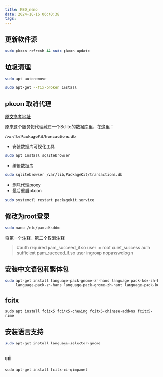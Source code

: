 ```yaml
---
title: KED_neno
date: 2024-10-16 06:40:38
tags:
---
```

## 更新软件源

```bash
sudo pkcon refresh && sudo pkcon update
```

## 垃圾清理

```bash
sudo apt autoremove
```
```bash
sudo apt-get --fix-broken install
```

## pkcon 取消代理

[原文参考地址](https://www.jianshu.com/p/4bd3c3be978f)

原来这个服务把代理藏在一个Sqlite的数据库里，在这里：

/var/lib/PackageKit/transactions.db

- 安装数据库可视化工具

```bash
sudo apt install sqlitebrowser
```

- 编辑数据库

```bash
sudo sqlitebrowser /var/lib/PackageKit/transactions.db
```
- 删除代理proxy
- 最后重启pkcon

```bash
sudo systemctl restart packagekit.service
```

## 修改为root登录

```bash
sudo nano /etc/pam.d/sddm
```
将第一个注释，第二个取消注释

> #auth    required        pam_succeed_if.so user != root quiet_success
   auth    sufficient      pam_succeed_if.so user ingroup nopasswdlogin	

## 安装中文语包和繁体包

```bash
sudo apt-get install language-pack-gnome-zh-hans language-pack-kde-zh-hans\
	 language-pack-zh-hans language-pack-gnome-zh-hant language-pack-kde-zh-hant language-pack-zh-hant
```

## fcitx 

```
sudo apt install fcitx5 fcitx5-chewing fcitx5-chinese-addons fcitx5-rime

```
## 安装语言支持

```bash
sudo apt-get install language-selector-gnome
```

## ui
```bahs
sudo apt-get install fcitx-ui-qimpanel
```